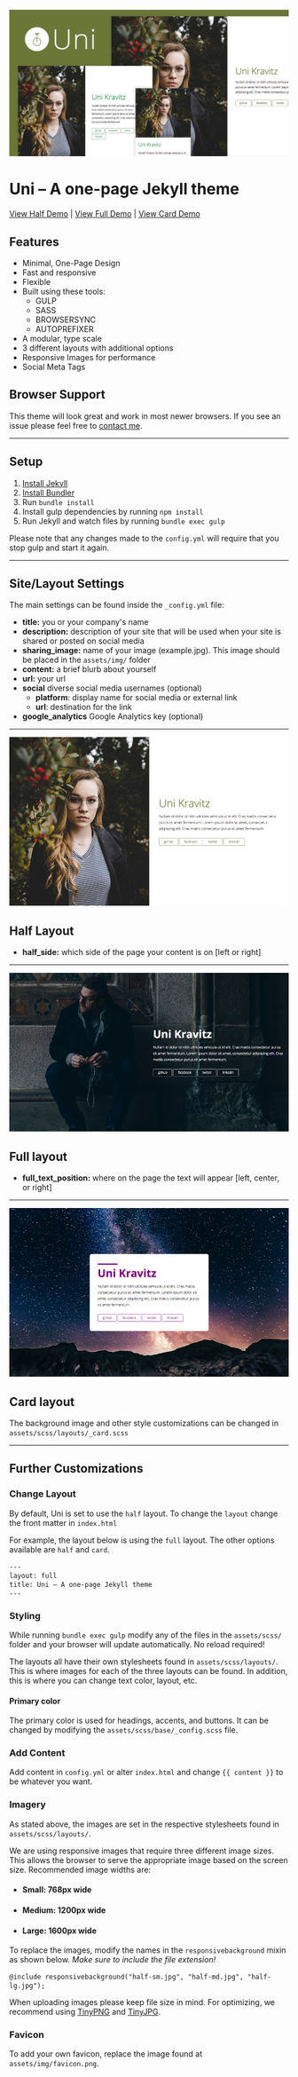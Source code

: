 ![Uni Jekyll Theme](/assets/img/share.jpg)

# Uni – A one-page Jekyll theme

[View Half Demo](http://brianmaierjr.com/uni/) | [View Full Demo](http://brianmaierjr.com/uni/full) | [View Card Demo](http://brianmaierjr.com/uni/card)

## Features

* Minimal, One-Page Design
* Fast and responsive
* Flexible
* Built using these tools:
  * GULP
  * SASS
  * BROWSERSYNC
  * AUTOPREFIXER
* A modular, type scale
* 3 different layouts with additional options
* Responsive Images for performance
* Social Meta Tags

## Browser Support

This theme will look great and work in most newer browsers. If you see an issue please feel free to [contact me](mailto:brimaidesigns@gmail.com).

---

## Setup

1. [Install Jekyll](http://jekyllrb.com)
2. [Install Bundler](http://bundler.io/)
3. Run `bundle install`
4. Install gulp dependencies by running `npm install`
5. Run Jekyll and watch files by running `bundle exec gulp`

Please note that any changes made to the `config.yml` will require that you stop gulp and start it again.

---

## Site/Layout Settings

The main settings can be found inside the `_config.yml` file:

* **title:** you or your company's name
* **description:** description of your site that will be used when your site is shared or posted on social media
* **sharing_image:** name of your image (example.jpg). This image should be placed in the `assets/img/` folder
* **content:** a brief blurb about yourself
* **url:** your url
* **social** diverse social media usernames (optional)
  * **platform**: display name for social media or external link
  * **url**: destination for the link
* **google_analytics** Google Analytics key (optional)

---

![Uni Jekyll Theme](layout--half.jpg)

## Half Layout

* **half_side:** which side of the page your content is on [left or right]

---

![Uni Jekyll Theme](layout--full.jpg)

## Full layout

* **full_text_position:** where on the page the text will appear [left, center, or right]

---

![Uni Jekyll Theme](layout--card.jpg)

## Card layout

The background image and other style customizations can be changed in `assets/scss/layouts/_card.scss`

---

## Further Customizations

### Change Layout

By default, Uni is set to use the `half` layout. To change the `layout` change the front matter in `index.html`

For example, the layout below is using the `full` layout. The other options available are `half` and `card`.

```
---
layout: full
title: Uni – A one-page Jekyll theme
---
```

### Styling

While running `bundle exec gulp` modify any of the files in the `assets/scss/` folder and your browser will update automatically. No reload required!

The layouts all have their own stylesheets found in `assets/scss/layouts/`. This is where images for each of the three layouts can be found. In addition, this is where you can change text color, layout, etc.

#### Primary color

The primary color is used for headings, accents, and buttons. It can be changed by modifying the `assets/scss/base/_config.scss` file.

### Add Content

Add content in `config.yml` or alter `index.html` and change `{{ content }}` to be whatever you want.

### Imagery

As stated above, the images are set in the respective stylesheets found in `assets/scss/layouts/`.

We are using responsive images that require three different image sizes. This allows the browser to serve the appropriate image based on the screen size. Recommended image widths are:

* #### Small: 768px wide
* #### Medium: 1200px wide
* #### Large: 1600px wide

To replace the images, modify the names in the `responsivebackground` mixin as shown below.
*Make sure to include the file extension!*

```
@include responsivebackground("half-sm.jpg", "half-md.jpg", "half-lg.jpg");
```

When uploading images please keep file size in mind. For optimizing, we recommend using [TinyPNG](https://tinypng.com) and [TinyJPG](https://tinyjpg.com).

### Favicon

To add your own favicon, replace the image found at `assets/img/favicon.png`.
